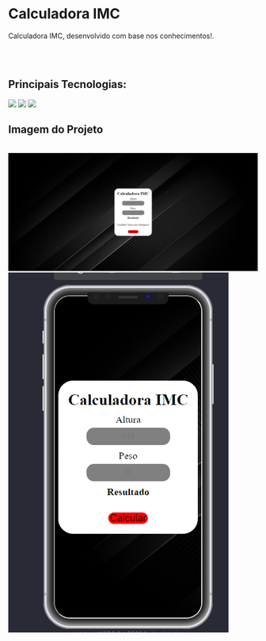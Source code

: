 # Calculadora IMC
<p>Calculadora IMC, desenvolvido com base nos conhecimentos!.</p>
<br>
<br>
<h2>Principais Tecnologias:</h2>
<img src="https://img.shields.io/badge/CSS3-1572B6?style=for-the-badge&logo=css3&logoColor=white" />
<img margi="30 20" src="https://img.shields.io/badge/HTML5-E34F26?style=for-the-badge&logo=html5&logoColor=white" />
<img margi="30 20" src="https://img.shields.io/badge/JavaScript-F7DF1E?style=for-the-badge&logo=javascript&logoColor=black" />
<br>
<h2>Imagem do Projeto</h2>
<br>
<img margin="40 30" src="https://raw.githubusercontent.com/kreby4555/Calculadora-IMC/a121508d4fe03d99ea2e72fa37d7c47ea2ece726/Assets/imc%20desktop.png" />
<img margin="40 30" src="https://raw.githubusercontent.com/kreby4555/Calculadora-IMC/a121508d4fe03d99ea2e72fa37d7c47ea2ece726/Assets/imc%20mobile.png" />
